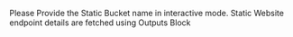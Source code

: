 Please Provide the Static Bucket name in interactive mode.
Static Website endpoint details are fetched using Outputs Block

